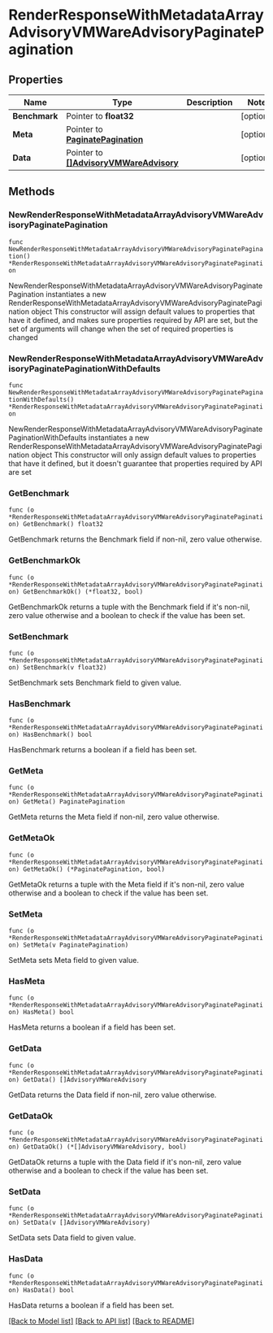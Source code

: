 # RenderResponseWithMetadataArrayAdvisoryVMWareAdvisoryPaginatePagination

## Properties

Name | Type | Description | Notes
------------ | ------------- | ------------- | -------------
**Benchmark** | Pointer to **float32** |  | [optional] 
**Meta** | Pointer to [**PaginatePagination**](PaginatePagination.md) |  | [optional] 
**Data** | Pointer to [**[]AdvisoryVMWareAdvisory**](AdvisoryVMWareAdvisory.md) |  | [optional] 

## Methods

### NewRenderResponseWithMetadataArrayAdvisoryVMWareAdvisoryPaginatePagination

`func NewRenderResponseWithMetadataArrayAdvisoryVMWareAdvisoryPaginatePagination() *RenderResponseWithMetadataArrayAdvisoryVMWareAdvisoryPaginatePagination`

NewRenderResponseWithMetadataArrayAdvisoryVMWareAdvisoryPaginatePagination instantiates a new RenderResponseWithMetadataArrayAdvisoryVMWareAdvisoryPaginatePagination object
This constructor will assign default values to properties that have it defined,
and makes sure properties required by API are set, but the set of arguments
will change when the set of required properties is changed

### NewRenderResponseWithMetadataArrayAdvisoryVMWareAdvisoryPaginatePaginationWithDefaults

`func NewRenderResponseWithMetadataArrayAdvisoryVMWareAdvisoryPaginatePaginationWithDefaults() *RenderResponseWithMetadataArrayAdvisoryVMWareAdvisoryPaginatePagination`

NewRenderResponseWithMetadataArrayAdvisoryVMWareAdvisoryPaginatePaginationWithDefaults instantiates a new RenderResponseWithMetadataArrayAdvisoryVMWareAdvisoryPaginatePagination object
This constructor will only assign default values to properties that have it defined,
but it doesn't guarantee that properties required by API are set

### GetBenchmark

`func (o *RenderResponseWithMetadataArrayAdvisoryVMWareAdvisoryPaginatePagination) GetBenchmark() float32`

GetBenchmark returns the Benchmark field if non-nil, zero value otherwise.

### GetBenchmarkOk

`func (o *RenderResponseWithMetadataArrayAdvisoryVMWareAdvisoryPaginatePagination) GetBenchmarkOk() (*float32, bool)`

GetBenchmarkOk returns a tuple with the Benchmark field if it's non-nil, zero value otherwise
and a boolean to check if the value has been set.

### SetBenchmark

`func (o *RenderResponseWithMetadataArrayAdvisoryVMWareAdvisoryPaginatePagination) SetBenchmark(v float32)`

SetBenchmark sets Benchmark field to given value.

### HasBenchmark

`func (o *RenderResponseWithMetadataArrayAdvisoryVMWareAdvisoryPaginatePagination) HasBenchmark() bool`

HasBenchmark returns a boolean if a field has been set.

### GetMeta

`func (o *RenderResponseWithMetadataArrayAdvisoryVMWareAdvisoryPaginatePagination) GetMeta() PaginatePagination`

GetMeta returns the Meta field if non-nil, zero value otherwise.

### GetMetaOk

`func (o *RenderResponseWithMetadataArrayAdvisoryVMWareAdvisoryPaginatePagination) GetMetaOk() (*PaginatePagination, bool)`

GetMetaOk returns a tuple with the Meta field if it's non-nil, zero value otherwise
and a boolean to check if the value has been set.

### SetMeta

`func (o *RenderResponseWithMetadataArrayAdvisoryVMWareAdvisoryPaginatePagination) SetMeta(v PaginatePagination)`

SetMeta sets Meta field to given value.

### HasMeta

`func (o *RenderResponseWithMetadataArrayAdvisoryVMWareAdvisoryPaginatePagination) HasMeta() bool`

HasMeta returns a boolean if a field has been set.

### GetData

`func (o *RenderResponseWithMetadataArrayAdvisoryVMWareAdvisoryPaginatePagination) GetData() []AdvisoryVMWareAdvisory`

GetData returns the Data field if non-nil, zero value otherwise.

### GetDataOk

`func (o *RenderResponseWithMetadataArrayAdvisoryVMWareAdvisoryPaginatePagination) GetDataOk() (*[]AdvisoryVMWareAdvisory, bool)`

GetDataOk returns a tuple with the Data field if it's non-nil, zero value otherwise
and a boolean to check if the value has been set.

### SetData

`func (o *RenderResponseWithMetadataArrayAdvisoryVMWareAdvisoryPaginatePagination) SetData(v []AdvisoryVMWareAdvisory)`

SetData sets Data field to given value.

### HasData

`func (o *RenderResponseWithMetadataArrayAdvisoryVMWareAdvisoryPaginatePagination) HasData() bool`

HasData returns a boolean if a field has been set.


[[Back to Model list]](../README.md#documentation-for-models) [[Back to API list]](../README.md#documentation-for-api-endpoints) [[Back to README]](../README.md)



